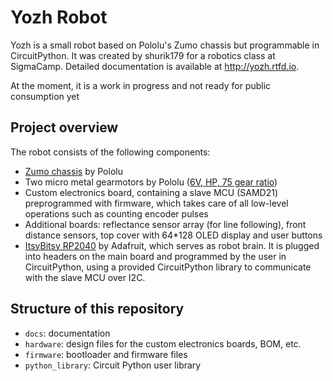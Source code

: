 # Yozh Robot
Yozh is a small robot based on Pololu's Zumo chassis but programmable in CircuitPython.
It was created by shurik179 for a robotics class at SigmaCamp.
Detailed documentation is available at http://yozh.rtfd.io.

At the moment, it is a work in progress and not ready for public consumption yet

## Project overview
The robot consists of the following components:
* [Zumo chassis](https://www.pololu.com/product/1418) by Pololu
* Two micro metal gearmotors by Pololu ([6V, HP, 75 gear ratio](https://www.pololu.com/product/2215))
* Custom electronics board, containing a slave MCU (SAMD21) preprogrammed with firmware,
  which takes care of all low-level operations such as counting encoder pulses
* Additional boards: reflectance sensor array (for line following), front
  distance sensors, top cover with 64*128 OLED display and user buttons
* [ItsyBitsy RP2040](https://www.adafruit.com/product/4888) by Adafruit, which
  serves as robot brain. It is plugged  into headers   on the main board and
  programmed by the user in CircuitPython, using a provided CircuitPython
  library to communicate with the slave MCU over I2C.




## Structure of this repository
* `docs`: documentation
* `hardware`: design files for the custom electronics boards, BOM, etc.
* `firmware`: bootloader and firmware files
* `python_library`: Circuit Python user library
